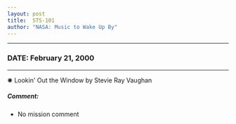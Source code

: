 ```yaml
---
layout: post
title:  STS-101
author: "NASA: Music to Wake Up By"
---
```


----
### DATE: February 21, 2000
----
✺ Lookin' Out the Window by Stevie Ray Vaughan

##### Comment:
* No mission comment
